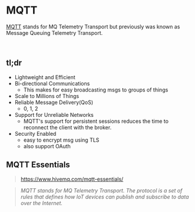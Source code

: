 # MQTT


[MQTT](https://mqtt.org/) stands for MQ Telemetry Transport but previously was known as Message Queuing Telemetry Transport.
<!--more-->
<br />

## tl;dr
- Lightweight and Efficient
- Bi-directional Communications
  - This makes for easy broadcasting msgs to groups of things
- Scale to Millions of Things
- Reliable Message Delivery(QoS)
  - 0, 1, 2
- Support for Unreliable Networks
  - MQTT's support for persistent sessions reduces the time to reconnect the client with the broker.
- Security Enabled
  - easy to encrypt msg using TLS
  - also support OAuth

## MQTT Essentials
> https://www.hivemq.com/mqtt-essentials/

> *MQTT stands for MQ Telemetry Transport. The protocol is a set of rules that defines how IoT devices can publish and subscribe to data over the Internet.*
